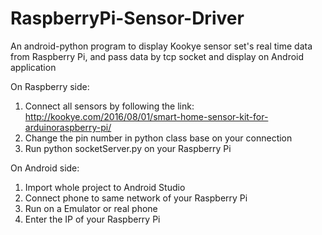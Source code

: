 # RaspberryPi-Sensor-Driver

An android-python program to display Kookye sensor set's real time data from Raspberry Pi, and pass data by tcp socket and display on Android application

On Raspberry side:
1. Connect all sensors by following the link: http://kookye.com/2016/08/01/smart-home-sensor-kit-for-arduinoraspberry-pi/
2. Change the pin number in python class base on your connection
3. Run python socketServer.py on your Raspberry Pi

On Android side:
1. Import whole project to Android Studio
2. Connect phone to same network of your Raspberry Pi
3. Run on a Emulator or real phone
4. Enter the IP of your Raspberry Pi
